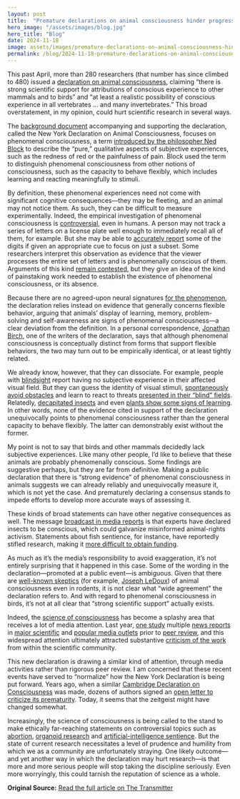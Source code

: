 ```yaml
---
layout: post
title:  "Premature declarations on animal consciousness hinder progress"
hero_image: "/assets/images/blog.jpg"
hero_title: "Blog"
date: 2024-11-18
image: assets/images/premature-declarations-on-animal-consciousness-hinder-progress.jpg
permalink: /blog/2024-11-18-premature-declarations-on-animal-consciousness-hinder-progress/
---
```

This past April, more than 280 researchers (that number has since climbed to 480) issued a [declaration on animal consciousness](https://sites.google.com/nyu.edu/nydeclaration/declaration), claiming “there is strong scientific support for attributions of conscious experience to other mammals and to birds” and “at least a realistic possibility of conscious experience in all vertebrates … and many invertebrates.” This broad overstatement, in my opinion, could hurt scientific research in several ways.

The [background document](https://sites.google.com/nyu.edu/nydeclaration/background) accompanying and supporting the declaration, called the New York Declaration on Animal Consciousness, focuses on phenomenal consciousness, a term [introduced by the philosopher Ned Block](https://www.cambridge.org/core/journals/behavioral-and-brain-sciences/article/abs/on-a-confusion-about-a-function-of-consciousness/061422BF0C50C5FF00927F9B6E879413) to describe the “pure,” qualitative aspects of subjective experiences, such as the redness of red or the painfulness of pain. Block used the term to distinguish phenomenal consciousness from other notions of consciousness, such as the capacity to behave flexibly, which includes learning and reacting meaningfully to stimuli.

By definition, these phenomenal experiences need not come with significant cognitive consequences—they may be fleeting, and an animal may not notice them. As such, they can be difficult to measure experimentally. Indeed, the empirical investigation of phenomenal consciousness is [controversial](https://royalsocietypublishing.org/doi/10.1098/rstb.2017.0357), even in humans. A person may not track a series of letters on a license plate well enough to immediately recall all of them, for example. But she may be able to [accurately report](https://psycnet.apa.org/doiLanding?doi=10.1037%2Fh0093759) some of the digits if given an appropriate cue to focus on just a subset. Some researchers interpret this observation as evidence that the viewer processes the entire set of letters and is phenomenally conscious of them. Arguments of this kind [remain contested](https://www.sciencedirect.com/science/article/pii/S1364661311001252?via%3Dihub), but they give an idea of the kind of painstaking work needed to establish the existence of phenomenal consciousness, or its absence.

Because there are no agreed-upon neural signatures [for the phenomenon](https://www.sciencedirect.com/science/article/pii/S1364661319301615?via%3Dihub), the declaration relies instead on evidence that generally concerns flexible behavior, arguing that animals’ display of learning, memory, problem-solving and self-awareness are signs of phenomenal consciousness—a clear deviation from the definition. In a personal correspondence, [Jonathan Birch](https://personal.lse.ac.uk/birchj1/), one of the writers of the declaration, says that although phenomenal consciousness is conceptually distinct from forms that support flexible behaviors, the two may turn out to be empirically identical, or at least tightly related.

We already know, however, that they can dissociate. For example, people with [blindsight](https://global.oup.com/academic/product/consciousness-lost-and-found-9780198524588?cc=kr&lang=en&) report having no subjective experience in their affected visual field. But they can guess the identity of visual stimuli, [spontaneously avoid obstacles](https://www.cell.com/current-biology/pdf/S0960-9822(08)01433-4.pdf) and learn to react to threats [presented in their “blind” fields](https://academic.oup.com/brain/article/126/2/267/332499?login=true). Relatedly, [decapitated insects](https://royalsocietypublishing.org/doi/10.1098/rspb.1962.0061) and even [plants show some signs of learning](https://www.nature.com/articles/srep38427). In other words, none of the evidence cited in support of the declaration unequivocally points to phenomenal consciousness rather than the general capacity to behave flexibly. The latter can demonstrably exist without the former.

My point is not to say that birds and other mammals decidedly lack subjective experiences. Like many other people, I’d like to believe that these animals are probably phenomenally conscious. Some findings are suggestive perhaps, but they are far from definitive. Making a public declaration that there is “strong evidence” of phenomenal consciousness in animals suggests we can already reliably and unequivocally measure it, which is not yet the case. And prematurely declaring a consensus stands to impede efforts to develop more accurate ways of assessing it.

These kinds of broad statements can have other negative consequences as well. The message [broadcast in media reports](https://www.quantamagazine.org/insects-and-other-animals-have-consciousness-experts-declare-20240419/) is that experts have declared insects to be conscious, which could galvanize misinformed animal-rights activism. Statements about fish sentience, for instance, have reportedly stifled research, making it [more difficult to obtain funding](https://academic.oup.com/icesjms/article/76/1/82/5037898?login=true).

As much as it’s the media’s responsibility to avoid exaggeration, it’s not entirely surprising that it happened in this case. Some of the wording in the declaration—promoted at a public event—is ambiguous. Given that there are [well-known skeptics](https://www.sciencedirect.com/science/article/pii/S0960982223008527?via%3Dihub) (for example, [Joseph LeDoux](https://www.sciencedirect.com/science/article/pii/S0960982221006643?via%3Dihub)) of animal consciousness even in rodents, it is not clear what “wide agreement” the declaration refers to. And with regard to phenomenal consciousness in birds, it’s not at all clear that “strong scientific support” actually exists.

Indeed, the [science of consciousness](https://www.pnas.org/doi/full/10.1073/pnas.1921623117) has become a splashy area that receives a lot of media attention. Last year, [one study](https://www.biorxiv.org/content/10.1101/2023.06.23.546249v2prompted) multiple [news reports](https://www.nature.com/articles/d41586-023-02120-8) in [major scientific](https://www.science.org/content/article/search-neural-basis-consciousness-yields-first-results) and [popular media outlets](https://www.quantamagazine.org/what-a-contest-of-consciousness-theories-really-proved-20230824/) prior to [peer review](https://osf.io/preprints/psyarxiv/93ufe), and this widespread attention ultimately attracted substantive [criticism of the work](https://osf.io/preprints/psyarxiv/zsr78) from within the scientific community.

This new declaration is drawing a similar kind of attention, through media activities rather than rigorous peer review. I am concerned that these recent events have served to “normalize” how the New York Declaration is being put forward. Years ago, when a similar [Cambridge Declaration on Consciousness](https://fcmconference.org/img/CambridgeDeclarationOnConsciousness.pdf) was made, dozens of authors signed an [open letter to criticize its prematurity](https://inconsciousnesswetrust.blogspot.com/2020/05/open-letter-to-nih-on-neuroethics.html). Today, it seems that the zeitgeist might have changed somewhat.

Increasingly, the science of consciousness is being called to the stand to make ethically far-reaching statements on controversial topics such as [abortion](https://www.supremecourt.gov/DocketPDF/19/19-1392/192912/20210920115339758_210193a%20Amicus%20Brief%20for%20efiling.pdf), [organoid research](https://www.sciencedirect.com/science/article/pii/S1084952122000866?via%3Dihub) and [artificial-intelligence sentience](https://arxiv.org/abs/2308.08708). But the state of current research necessitates a level of prudence and humility from which we as a community are unfortunately straying. One likely outcome—and yet another way in which the declaration may hurt research—is that more and more serious people will stop taking the discipline seriously. Even more worryingly, this could tarnish the reputation of science as a whole.

**Original Source:** [Read the full article on The Transmitter](https://www.thetransmitter.org/consciousness/premature-declarations-on-animal-consciousness-hinder-progress/)